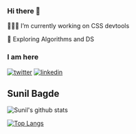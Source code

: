 ### Hi there 👋

  👨🏻‍💻 I’m currently working on CSS devtools
 
  🧭 Exploring Algorithms and DS

### I am here

[![twitter](https://img.icons8.com/fluent/48/000000/twitter.png)][1] [![linkedin](https://img.icons8.com/fluent/48/000000/linkedin.png)][2]

[1]: https://twitter.com/thesunilbagde
[2]: https://www.linkedin.com/in/im-sunil/


## Sunil Bagde

![Sunil's github stats](https://github-readme-stats.vercel.app/api?username=thesunilbagde&count_private=true&show_icons=true&theme=swift)
 
[![Top Langs](https://github-readme-stats.vercel.app/api/top-langs/?username=thesunilbagde)](https://github.com/anuraghazra/github-readme-stats)
